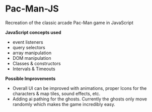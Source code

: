 # Pac-Man-JS
Recreation of the classic arcade Pac-Man game in JavaScript

**JavaScript concepts used**
- event listeners
- query selectors
- array manipulation
- DOM manipulation
- Classes & constructors
- Intervals & Timeouts

**Possible Improvements**
- Overall UI can be improved with animations, proper Icons for the characters & map tiles, sound effects, etc.
- Adding ai pathing for the ghosts. Currently the ghosts only move randomly which makes the game incredibly easy.
